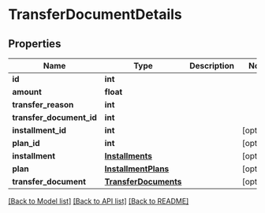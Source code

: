# TransferDocumentDetails

## Properties
Name | Type | Description | Notes
------------ | ------------- | ------------- | -------------
**id** | **int** |  | 
**amount** | **float** |  | 
**transfer_reason** | **int** |  | 
**transfer_document_id** | **int** |  | 
**installment_id** | **int** |  | [optional] 
**plan_id** | **int** |  | [optional] 
**installment** | [**Installments**](Installments.md) |  | [optional] 
**plan** | [**InstallmentPlans**](InstallmentPlans.md) |  | [optional] 
**transfer_document** | [**TransferDocuments**](TransferDocuments.md) |  | [optional] 

[[Back to Model list]](../README.md#documentation-for-models) [[Back to API list]](../README.md#documentation-for-api-endpoints) [[Back to README]](../README.md)


